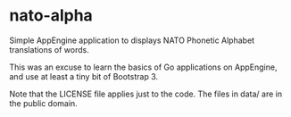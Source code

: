 nato-alpha
==========

Simple AppEngine application to displays NATO Phonetic Alphabet translations of words.

This was an excuse to learn the basics of Go applications on AppEngine, and use
at least a tiny bit of Bootstrap 3.

Note that the LICENSE file applies just to the code. The files in data/ are in the public domain.
